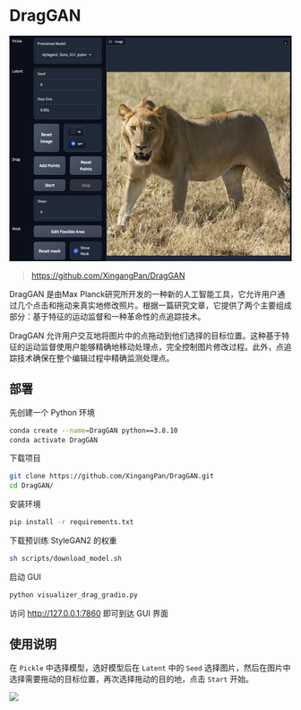 # DragGAN

![](https://github.com/danielchan-25/Mind-Palace/blob/main/Services/Ai/img/DragGAN-1.png)

> https://github.com/XingangPan/DragGAN

DragGAN 是由Max Planck研究所开发的一种新的人工智能工具，它允许用户通过几个点击和拖动来真实地修改照片。根据一篇研究文章，它提供了两个主要组成部分：基于特征的运动监督和一种革命性的点追踪技术。

DragGAN 允许用户交互地将图片中的点拖动到他们选择的目标位置。这种基于特征的运动监督使用户能够精确地移动处理点，完全控制图片修改过程。此外，点追踪技术确保在整个编辑过程中精确监测处理点。

## 部署

先创建一个 Python 环境

```sh
conda create --name=DragGAN python==3.8.10
conda activate DragGAN
```

下载项目

```sh
git clone https://github.com/XingangPan/DragGAN.git
cd DragGAN/
```

安装环境

```sh
pip install -r requirements.txt
```

下载预训练 StyleGAN2 的权重

```sh
sh scripts/download_model.sh
```

启动 GUI

```sh
python visualizer_drag_gradio.py
```

访问 http://127.0.0.1:7860 即可到达 GUI 界面

## 使用说明

在 `Pickle` 中选择模型，选好模型后在 `Latent` 中的 `Seed` 选择图片，然后在图片中选择需要拖动的目标位置，再次选择拖动的目的地，点击 `Start` 开始。

![](https://github.com/danielchan-25/AI-ProJect/blob/main/img/DragGAN-2.gif?raw=true)
